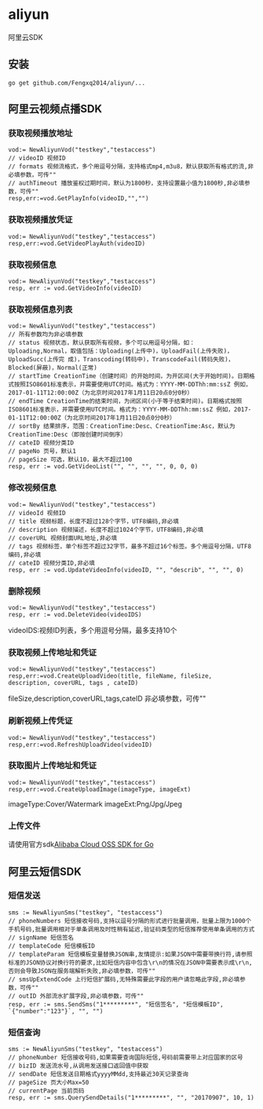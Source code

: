 # aliyun
阿里云SDK

## 安装
```
go get github.com/Fengxq2014/aliyun/...
```

## 阿里云视频点播SDK

### 获取视频播放地址
```golang
vod:= NewAliyunVod("testkey","testaccess")
// videoID 视频ID
// formats 视频流格式，多个用逗号分隔，支持格式mp4,m3u8，默认获取所有格式的流,非必填参数，可传""
// authTimeout 播放鉴权过期时间，默认为1800秒，支持设置最小值为1800秒,非必填参数，可传""
resp,err:=vod.GetPlayInfo(videoID,"","")
```

### 获取视频播放凭证
```golang
vod:= NewAliyunVod("testkey","testaccess")
resp,err:=vod.GetVideoPlayAuth(videoID)
```

### 获取视频信息
```golang
vod:= NewAliyunVod("testkey","testaccess")
resp, err := vod.GetVideoInfo(videoID)
```

### 获取视频信息列表
```golang
vod:= NewAliyunVod("testkey","testaccess")
// 所有参数均为非必填参数
// status 视频状态，默认获取所有视频，多个可以用逗号分隔，如：Uploading,Normal，取值包括：Uploading(上传中)，UploadFail(上传失败)，UploadSucc(上传完 成)，Transcoding(转码中)，TranscodeFail(转码失败)，Blocked(屏蔽)，Normal(正常)
// startTime CreationTime（创建时间）的开始时间，为开区间(大于开始时间)。日期格式按照ISO8601标准表示，并需要使用UTC时间。格式为：YYYY-MM-DDThh:mm:ssZ 例如，2017-01-11T12:00:00Z（为北京时间2017年1月11日20点0分0秒）
// endTime CreationTime的结束时间，为闭区间(小于等于结束时间)。日期格式按照ISO8601标准表示，并需要使用UTC时间。格式为：YYYY-MM-DDThh:mm:ssZ 例如，2017-01-11T12:00:00Z（为北京时间2017年1月11日20点0分0秒）
// sortBy 结果排序，范围：CreationTime:Desc、CreationTime:Asc，默认为CreationTime:Desc（即按创建时间倒序）
// cateID 视频分类ID
// pageNo 页号，默认1
// pageSize 可选，默认10，最大不超过100
resp, err := vod.GetVideoList("", "", "", "", 0, 0, 0)
```

### 修改视频信息
```golang
vod:= NewAliyunVod("testkey","testaccess")
// videoId 视频ID
// title 视频标题，长度不超过128个字节，UTF8编码,非必填
// description 视频描述，长度不超过1024个字节，UTF8编码,非必填
// coverURL 视频封面URL地址,非必填
// tags 视频标签，单个标签不超过32字节，最多不超过16个标签。多个用逗号分隔，UTF8编码,非必填
// cateID 视频分类ID,非必填
resp, err := vod.UpdateVideoInfo(videoID, "", "describ", "", "", 0)
```

### 删除视频
```golang
vod:= NewAliyunVod("testkey","testaccess")
resp, err := vod.DeleteVideo(videoIDS)
```
videoIDS:视频ID列表，多个用逗号分隔，最多支持10个

### 获取视频上传地址和凭证
```golang
vod:= NewAliyunVod("testkey","testaccess")
resp,err:=vod.CreateUploadVideo(title, fileName, fileSize, description, coverURL, tags , cateID)
```
fileSize,description,coverURL,tags,cateID 非必填参数，可传""

### 刷新视频上传凭证
```golang
vod:= NewAliyunVod("testkey","testaccess")
resp,err:=vod.RefreshUploadVideo(videoID)
```

### 获取图片上传地址和凭证
```golang
vod:= NewAliyunVod("testkey","testaccess")
resp,err:=vod.CreateUploadImage(imageType, imageExt)
```
imageType:Cover/Watermark
imageExt:Png/Jpg/Jpeg

### 上传文件
请使用官方sdk[Alibaba Cloud OSS SDK for Go](https://github.com/aliyun/aliyun-oss-go-sdk)

## 阿里云短信SDK

### 短信发送
```golang
sms := NewAliyunSms("testkey", "testaccess")
// phoneNumbers 短信接收号码,支持以逗号分隔的形式进行批量调用，批量上限为1000个手机号码,批量调用相对于单条调用及时性稍有延迟,验证码类型的短信推荐使用单条调用的方式
// signName 短信签名
// templateCode 短信模板ID
// templateParam 短信模板变量替换JSON串,友情提示:如果JSON中需要带换行符,请参照标准的JSON协议对换行符的要求,比如短信内容中包含\r\n的情况在JSON中需要表示成\r\n,否则会导致JSON在服务端解析失败,非必填参数，可传""
// smsUpExtendCode 上行短信扩展码,无特殊需要此字段的用户请忽略此字段,非必填参数，可传""
// outID 外部流水扩展字段,非必填参数，可传""
resp, err := sms.SendSms("1*********", "短信签名", "短信模板ID", `{"number":"123"}`, "", "")
```

### 短信查询
```golang
sms := NewAliyunSms("testkey", "testaccess")
// phoneNumber 短信接收号码,如果需要查询国际短信,号码前需要带上对应国家的区号
// bizID 发送流水号,从调用发送接口返回值中获取
// sendDate 短信发送日期格式yyyyMMdd,支持最近30天记录查询
// pageSize 页大小Max=50
// currentPage 当前页码
resp, err := sms.QuerySendDetails("1*********", "", "20170907", 10, 1)
```
